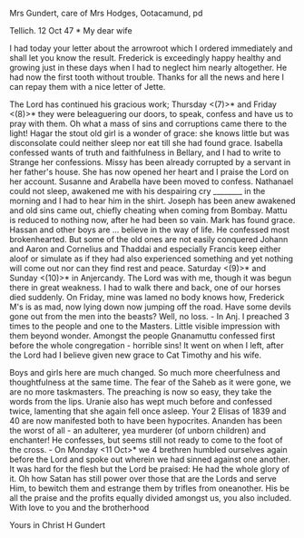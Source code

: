 Mrs Gundert, care of Mrs Hodges, Ootacamund, pd

 Tellich. 12 Oct 47
 <tuesday>*
My dear wife

I had today your letter about the arrowroot which I ordered immediately and shall let you know the result. Frederick is exceedingly happy healthy and growing just in these days when I had to neglect him nearly altogether. He had now the first tooth without trouble. Thanks for all the news and here I can repay them with a nice letter of Jette.

The Lord has continued his gracious work; Thursday <(7)>* and Friday <(8)>* they were beleaguering our doors, to speak, confess and have us to pray with them. Oh what a mass of sins and corruptions came there to the light! Hagar the stout old girl is a wonder of grace: she knows little but was disconsolate could neither sleep nor eat till she had found grace. Isabella confessed wants of truth and faithfulness in Bellary, and I had to write to Strange her confessions. Missy has been already corrupted by a servant in her father's house. She has now opened her heart and I praise the Lord on her account. Susanne and Arabella have been moved to confess. Nathanael could not sleep, awakened me with his despairing cry ________ in the morning and I had to hear him in the shirt. Joseph has been anew awakened and old sins came out, chiefly cheating when coming from Bombay. Mattu is reduced to nothing now, after he had been so vain. Mark has found grace. Hassan and other boys are ... believe in the way of life. He confessed most brokenhearted. But some of the old ones are not easily conquered Johann and Aaron and Cornelius and Thaddai and especially Francis keep either aloof or simulate as if they had also experienced something and yet nothing will come out nor can they find rest and peace. Saturday <(9)>* and Sunday <(10)>* in Anjercandy. The Lord was with me, though it was begun there in great weakness. I had to walk there and back, one of our horses died suddenly. On Friday, mine was lamed no body knows how, Frederick M's is as mad, now lying down now jumping off the road. Have some devils gone out from the men into the beasts? Well, no loss. - In Anj. I preached 3 times to the people and one to the Masters. Little visible impression with them beyond wonder. Amongst the people Gnanamuttu confessed first before the whole congregation - horrible sins! It went on when I left, after the Lord had I believe given new grace to Cat Timothy and his wife.

Boys and girls here are much changed. So much more cheerfulness and thoughtfulness at the same time. The fear of the Saheb as it were gone, we are no more taskmasters. The preaching is now so easy, they take the words from the lips. Uranie also has wept much before and confessed twice, lamenting that she again fell once asleep. Your 2 Elisas of 1839 and 40 are now manifested both to have been hypocrites. Ananden has been the worst of all - an adulterer, yea murderer (of unborn children) and enchanter! He confesses, but seems still not ready to come to the foot of the cross. - On Monday <11 Oct>* we 4 brethren humbled ourselves again before the Lord and spoke out wherein we had sinned against one another. It was hard for the flesh but the Lord be praised: He had the whole glory of it. Oh how Satan has still power over those that are the Lords and serve Him, to bewitch them and estrange them by trifles from oneanother. His be all the praise and the profits equally divided amongst us, you also included. With love to you and the brotherhood

 Yours in Christ
 H Gundert


